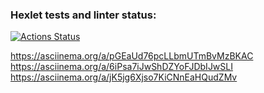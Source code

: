 ### Hexlet tests and linter status:
[![Actions Status](https://github.com/OlegSiVl/frontend-project-lvl1/workflows/hexlet-check/badge.svg)](https://github.com/OlegSiVl/frontend-project-lvl1/actions)

https://asciinema.org/a/pGEaUd76pcLLbmUTmBvMzBKAC
https://asciinema.org/a/6iPsa7iJwShDZYoFJDbIJwSLI
https://asciinema.org/a/jK5jg6Xjso7KiCNnEaHQudZMv